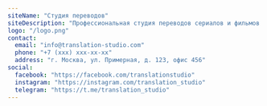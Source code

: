 ```yaml
---
siteName: "Студия переводов"
siteDescription: "Профессиональная студия переводов сериалов и фильмов. Качественные переводы с субтитрами и озвучкой."
logo: "/logo.png"
contact:
  email: "info@translation-studio.com"
  phone: "+7 (xxx) xxx-xx-xx"
  address: "г. Москва, ул. Примерная, д. 123, офис 456"
social:
  facebook: "https://facebook.com/translationstudio"
  instagram: "https://instagram.com/translation_studio"
  telegram: "https://t.me/translation_studio"
---
```

